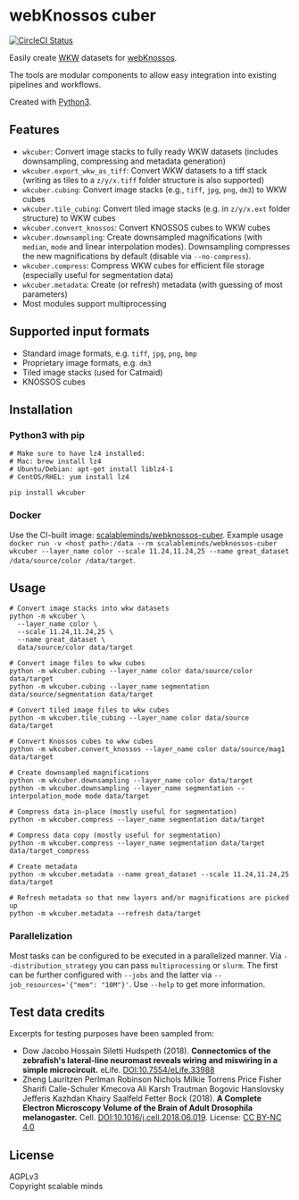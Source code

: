 # webKnossos cuber

[![CircleCI Status](https://circleci.com/gh/scalableminds/webknossos-cuber.svg?&style=shield)](https://circleci.com/gh/scalableminds/webknossos-cuber)

Easily create [WKW](https://github.com/scalableminds/webknossos-wrap) datasets for [webKnossos](https://webknossos.org).

The tools are modular components to allow easy integration into existing pipelines and workflows.

Created with [Python3](https://www.python.org/).

## Features

* `wkcuber`: Convert image stacks to fully ready WKW datasets (includes downsampling, compressing and metadata generation)
* `wkcuber.export_wkw_as_tiff`: Convert WKW datasets to a tiff stack (writing as tiles to a `z/y/x.tiff` folder structure is also supported)
* `wkcuber.cubing`: Convert image stacks (e.g., `tiff`, `jpg`, `png`, `dm3`) to WKW cubes
* `wkcuber.tile_cubing`: Convert tiled image stacks (e.g. in `z/y/x.ext` folder structure) to WKW cubes
* `wkcuber.convert_knossos`: Convert KNOSSOS cubes to WKW cubes
* `wkcuber.downsampling`: Create downsampled magnifications (with `median`, `mode` and linear interpolation modes). Downsampling compresses the new magnifications by default (disable via `--no-compress`).
* `wkcuber.compress`: Compress WKW cubes for efficient file storage (especially useful for segmentation data)
* `wkcuber.metadata`: Create (or refresh) metadata (with guessing of most parameters)
* Most modules support multiprocessing

## Supported input formats

* Standard image formats, e.g. `tiff`, `jpg`, `png`, `bmp`
* Proprietary image formats, e.g. `dm3`
* Tiled image stacks (used for Catmaid)
* KNOSSOS cubes

## Installation
### Python3 with pip
```
# Make sure to have lz4 installed:
# Mac: brew install lz4
# Ubuntu/Debian: apt-get install liblz4-1
# CentOS/RHEL: yum install lz4

pip install wkcuber
```

### Docker
Use the CI-built image: [scalableminds/webknossos-cuber](https://hub.docker.com/r/scalableminds/webknossos-cuber/). Example usage `docker run -v <host path>:/data --rm scalableminds/webknossos-cuber wkcuber --layer_name color --scale 11.24,11.24,25 --name great_dataset /data/source/color /data/target`.


## Usage

```
# Convert image stacks into wkw datasets
python -m wkcuber \
  --layer_name color \
  --scale 11.24,11.24,25 \
  --name great_dataset \
  data/source/color data/target

# Convert image files to wkw cubes
python -m wkcuber.cubing --layer_name color data/source/color data/target
python -m wkcuber.cubing --layer_name segmentation data/source/segmentation data/target

# Convert tiled image files to wkw cubes
python -m wkcuber.tile_cubing --layer_name color data/source data/target

# Convert Knossos cubes to wkw cubes
python -m wkcuber.convert_knossos --layer_name color data/source/mag1 data/target

# Create downsampled magnifications
python -m wkcuber.downsampling --layer_name color data/target
python -m wkcuber.downsampling --layer_name segmentation --interpolation_mode mode data/target

# Compress data in-place (mostly useful for segmentation)
python -m wkcuber.compress --layer_name segmentation data/target

# Compress data copy (mostly useful for segmentation)
python -m wkcuber.compress --layer_name segmentation data/target data/target_compress

# Create metadata
python -m wkcuber.metadata --name great_dataset --scale 11.24,11.24,25 data/target

# Refresh metadata so that new layers and/or magnifications are picked up
python -m wkcuber.metadata --refresh data/target
```

### Parallelization

Most tasks can be configured to be executed in a parallelized manner. Via `--distribution_strategy` you can pass `multiprocessing` or `slurm`. The first can be further configured with `--jobs` and the latter via `--job_resources='{"mem": "10M"}'`. Use `--help` to get more information.

## Test data credits
Excerpts for testing purposes have been sampled from:
- Dow Jacobo Hossain Siletti Hudspeth (2018). **Connectomics of the zebrafish's lateral-line neuromast reveals wiring and miswiring in a simple microcircuit.** eLife. [DOI:10.7554/eLife.33988](https://elifesciences.org/articles/33988)
- Zheng Lauritzen Perlman Robinson Nichols Milkie Torrens Price Fisher Sharifi Calle-Schuler Kmecova Ali Karsh Trautman Bogovic Hanslovsky Jefferis Kazhdan Khairy Saalfeld Fetter Bock (2018). **A Complete Electron Microscopy Volume of the Brain of Adult Drosophila melanogaster.** Cell. [DOI:10.1016/j.cell.2018.06.019](https://www.cell.com/cell/fulltext/S0092-8674(18)30787-6). License: [CC BY-NC 4.0](https://creativecommons.org/licenses/by-nc/4.0/)

## License
AGPLv3  
Copyright scalable minds
